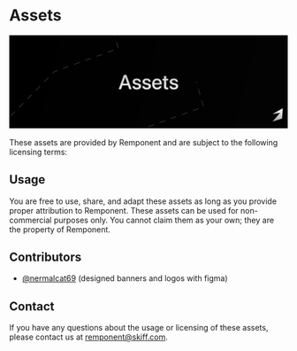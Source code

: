 # Assets

![cover](cover.svg)

These assets are provided by Remponent and are subject to the following licensing terms:

## Usage

You are free to use, share, and adapt these assets as long as you provide proper attribution to Remponent.
These assets can be used for non-commercial purposes only.
You cannot claim them as your own; they are the property of Remponent.

## Contributors

- [@nermalcat69](https://github.com/nermalcat69) (designed banners and logos with figma)

## Contact

If you have any questions about the usage or licensing of these assets, please contact us at <remponent@skiff.com>.
